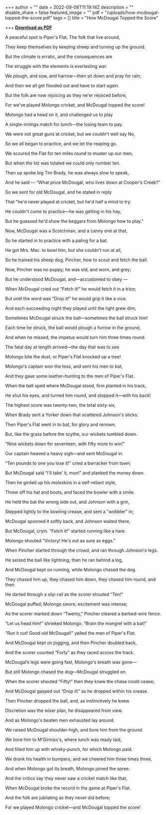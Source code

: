 +++
author = ""
date = 2022-09-08T11:19:14Z
description = ""
disable_share = false
featured_image = ""
pdf = "/uploads/how-mcdougal-topped-the-score.pdf"
tags = []
title = "How McDougal Topped the Score"

+++
[**Download as PDF**](/uploads/how-mcdougal-topped-the-score.pdf)

A peaceful spot is Piper's Flat. The folk that live around,

They keep themselves by keeping sheep and turning up the ground.

But the climate is erratic, and the consequences are

The struggle with the elements is everlasting war.

We plough, and sow, and harrow—then sit down and pray for rain;

And then we all get flooded out and have to start again.

But the folk are now rejoicing as they ne'er rejoiced before,

For we've played Molongo cricket, and McDougal topped the score!

Molongo had a head on it, and challenged us to play

A single-innings match for lunch—the losing team to pay.

We were not great guns at cricket, but we couldn't well say No,

So we all began to practice, and we let the reaping go.

We scoured the Flat for ten miles round to muster up our men,

But when the list was totaled we could only number ten.

Then up spoke big Tim Brady, he was always slow to speak,

And he said — “What price McDougal, who lives down at Cooper's Creek?”

So we sent for old McDougal, and he stated in reply

That "he'd never played at cricket, but he'd half a mind to try.

He couldn't come to practice—he was getting in his hay,

But he guessed he'd show the beggars from Molongo how to play."

Now, McDougal was a Scotchman, and a canny one at that,

So he started in to practice with a paling for a bat.

He got Mrs. Mac. to bowl him, but she couldn't run at all,

So he trained his sheep dog, Pincher, how to scout and fetch the ball.

Now, Pincher was no puppy; he was old, and worn, and grey;

But he understood McDougal, and—accustomed to obey —

When McDougal cried out “Fetch it!” he would fetch it in a trice;

But until the word was “Drop it!” he would grip it like a vice.

And each succeeding night they played until the light grew dim;

Sometimes McDougal struck the ball—sometimes the ball struck him!

Each time he struck, the ball would plough a furrow in the ground,

And when he missed, the impetus would turn him three times round.

The fatal day at length arrived—the day that was to see

Molongo bite the dust, or Piper's Flat knocked up a tree!

Molongo's captain won the toss, and sent his men to bat,

And they gave some leather-hunting to the men of Piper's Flat.

When the ball sped where McDougal stood, firm planted in his track,

He shut his eyes, and turned him round, and stopped it—with his back!

The highest score was twenty-two, the total sixty-six,

When Brady sent a Yorker down that scattered Johnson's sticks.

Then Piper's Flat went in to bat, for glory and renown,

But, like the grass before the scythe, our wickets tumbled down.

“Nine wickets down for seventeen, with fifty more to win!”

Our captain heaved a heavy sigh—and sent McDougal in.

“Ten pounds to one you lose it!” cried a barracker from town;

But McDougal said “I'll take' it, mon!” and planked the money down.

Then he girded up his moleskins in a self-reliant style,

Threw off his hat and boots, and faced the bowler with a smile.

He held the bat the wrong side out, and Johnson with a grin,

Stepped lightly to the bowling crease, and sent a “wobbler” in;

McDougal spooned it softly back, and Johnson waited there,

But McDougal, cryin. “Fetch it!” started running like a hare.

Molongo shouted “Victory! He's out as sure as eggs.”

When Pincher started through the crowd, and ran through Johnson's legs.

He seized the ball like lightning; then he ran behind a log,

And McDougal kept on running, while Molongo chased the dog.

They chased him up, they chased him down, they chased him round, and then

He darted through a slip-rail as the scorer shouted “Ten!”

McDougal puffed; Molongo swore; excitement was intense;

As the scorer marked down “Twenty," Pincher cleared a barbed-wire fence.

“Let us head him!” shrieked Molongo. “Brain the mongrel with a bat!”

“Run it out! Good old McDougal!” yelled the men of Piper's Flat.

And McDougal kept on jogging, and then Pincher doubled back,

And the scorer counted “Forty” as they raced across the track.

McDougal’s legs were going fast, Molongo's breath was gone—

But still Molongo chased the dog—McDougal struggled on.

When the scorer shouted “Fifty!” then they knew the chase could cease;

And McDougal gasped out “Drop it!” as he dropped within his crease.

Then Pincher dropped the ball, and, as instinctively he knew

Discretion was the wiser plan, he disappeared from view.

And as Molongo's beaten men exhausted lay around.

We raised McDougal shoulder-high, and bore him from the ground.

We bore him to M'Ginniss's, where lunch was ready laid,

And filled him up with whisky-punch, for which Molongo paid.

We drank his health in bumpers, and we cheered him three times three,

And when Molongo got its breath, Molongo joined the spree.

And the critics say they never saw a cricket match like that,

When McDougal broke the record in the game at Piper's Flat.

And the folk are jubilating as they never did before;

For we played Molongo cricket—and McDougal topped the score!